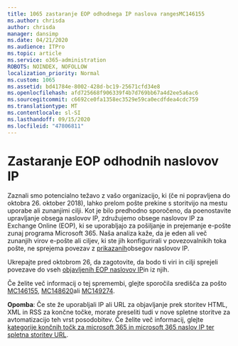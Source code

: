 ```yaml
---
title: 1065 zastaranje EOP odhodnega IP naslova rangesMC146155
ms.author: chrisda
author: chrisda
manager: dansimp
ms.date: 04/21/2020
ms.audience: ITPro
ms.topic: article
ms.service: o365-administration
ROBOTS: NOINDEX, NOFOLLOW
localization_priority: Normal
ms.custom: 1065
ms.assetid: bd41784e-8002-428d-bc19-25671cfd34e8
ms.openlocfilehash: afd725668f906339f4b7d769bb67a4d2ee5a6ac6
ms.sourcegitcommit: c6692ce0fa1358ec3529e59ca0ecdfdea4cdc759
ms.translationtype: MT
ms.contentlocale: sl-SI
ms.lasthandoff: 09/15/2020
ms.locfileid: "47806811"
---
```

# <a name="deprecation-of-eop-outbound-ip-address-ranges"></a>Zastaranje EOP odhodnih naslovov IP

Zaznali smo potencialno težavo z vašo organizacijo, ki (če ni popravljena do oktobra 26. oktober 2018), lahko prelom pošte prekine s storitvijo na mestu uporabe ali zunanjimi cilji. Kot je bilo predhodno sporočeno, da poenostavite upravljanje obsega naslovov IP, združujemo obsege naslovov IP za Exchange Online (EOP), ki se uporabljajo za pošiljanje in prejemanje e-pošte zunaj programa Microsoft 365. Naša analiza kaže, da je eden ali več zunanjih virov e-pošte ali ciljev, ki ste jih konfigurirali v povezovalnikih toka pošte, ne sprejema povezav z [prikazanih](https://docs.microsoft.com/office365/SecurityCompliance/eop/exchange-online-protection-ip-addresses)obsegov naslovov IP.

Ukrepajte pred oktobrom 26, da zagotovite, da bodo ti viri in cilji sprejeli povezave do vseh [objavljenih EOP naslovov IP](https://docs.microsoft.com/office365/SecurityCompliance/eop/exchange-online-protection-ip-addresses)in iz njih.

Če želite več informacij o tej spremembi, glejte sporočila središča za pošto [MC146155](https://portal.office.com/AdminPortal/home?switchtomodern=true#/MessageCenter?id=MC146155), [MC148620](https://portal.office.com/AdminPortal/home?switchtomodern=true#/MessageCenter?id=MC148620)ali [MC149274](https://portal.office.com/AdminPortal/home?switchtomodern=true#/MessageCenter?id=MC149274).

**Opomba**: Če ste že uporabljali IP ali URL za objavljanje prek storitev HTML, XML in RSS za končne točke, morate preseliti tudi v nove spletne storitve za avtomatizacijo teh vrst posodobitev. Če želite več informacij, glejte [kategorije končnih točk za microsoft 365 in microsoft 365 naslov IP ter spletna storitev URL](https://techcommunity.microsoft.com/t5/Office-365-Blog/Announcing-Office-365-endpoint-categories-and-Office-365-IP/ba-p/177638).
